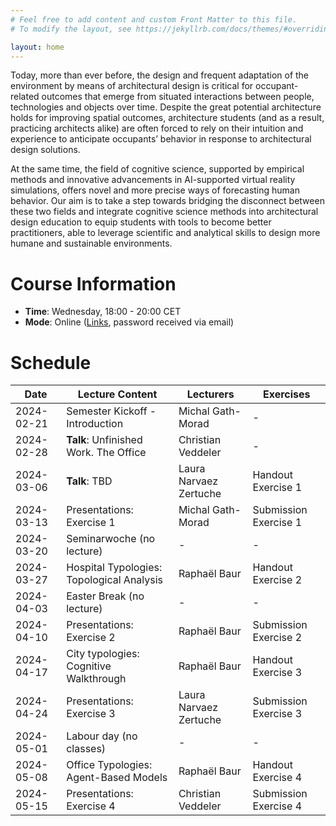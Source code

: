 ```yaml
---
# Feel free to add content and custom Front Matter to this file.
# To modify the layout, see https://jekyllrb.com/docs/themes/#overriding-theme-defaults

layout: home
---
```


Today, more than ever before, the design and frequent adaptation of the environment by means of architectural design is critical for occupant-related outcomes that emerge from situated interactions between people, technologies and objects over time. Despite the great potential architecture holds for improving spatial outcomes, architecture students (and as a result, practicing architects alike) are often forced to rely on their intuition and experience to anticipate occupants’ behavior in response to architectural design solutions.

At the same time, the field of cognitive science, supported by empirical methods and innovative advancements in AI-supported virtual reality simulations, offers novel and more precise ways of forecasting human behavior. Our aim is to take a step towards bridging the disconnect between these two fields and integrate cognitive science methods into architectural design education to equip students with tools to become better practitioners, able to leverage scientific and analytical skills to design more humane and sustainable environments.

# Course Information

- **Time**: Wednesday, 18:00 - 20:00 CET
- **Mode**: Online ([Links](https://polybox.ethz.ch/index.php/s/LB7isoDh6BXfCu1), password received via email)

# Schedule

| Date       | Lecture Content | Lecturers | Exercises |
|------------|-----------------|-----------|-----------|
| 2024-02-21 | Semester Kickoff - Introduction | Michal Gath-Morad | - |
| 2024-02-28 | **Talk**: Unfinished Work. The Office | Christian Veddeler | - |
| 2024-03-06 | **Talk**: TBD | Laura Narvaez Zertuche | Handout Exercise 1 |
| 2024-03-13 | Presentations: Exercise 1 | Michal Gath-Morad | Submission Exercise 1 |
| 2024-03-20 | Seminarwoche (no lecture) | - | - |
| 2024-03-27 | Hospital Typologies: Topological Analysis | Raphaël Baur | Handout Exercise 2 |
| 2024-04-03 | Easter Break (no lecture) | - | - |
| 2024-04-10 | Presentations: Exercise 2 | Raphaël Baur | Submission Exercise 2 |
| 2024-04-17 | City typologies: Cognitive Walkthrough | Raphaël Baur | Handout Exercise 3 |
| 2024-04-24 | Presentations: Exercise 3 | Laura Narvaez Zertuche | Submission Exercise 3 |
| 2024-05-01 | Labour day (no classes) | - | - |
| 2024-05-08 | Office Typologies: Agent-Based Models | Raphaël Baur | Handout Exercise 4 |
| 2024-05-15 | Presentations: Exercise 4 | Christian Veddeler | Submission Exercise 4 |

